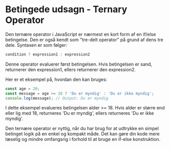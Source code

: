 # Betingede udsagn - Ternary Operator
Den ternære operator i JavaScript er nærmest en kort form af en if/else betingelse. Den er også kendt som "tre-delt operator" på grund af dens tre dele. Syntaxen er som følger:
```js
condition ? expression1 : expression2
```
Denne operator evaluerer først betingelsen. Hvis betingelsen er sand, returnerer den expression1, ellers returnerer den expression2.

Her er et eksempel på, hvordan den kan bruges:
```js
const age = 20;
const message = age >= 18 ? 'Du er myndig' : 'Du er ikke myndig';
console.log(message); // Output: Du er myndig
```
I dette eksempel evalueres betingelsen alder >= 18. Hvis alder er større end eller lig med 18, returneres 'Du er myndig', ellers returneres 'Du er ikke myndig'.

Den ternære operator er nyttig, når du har brug for at udtrykke en simpel betinget logik på en enkel og kompakt måde. Det kan gøre din kode mere læselig og mindre omfangsrig i forhold til at bruge en if-else konstruktion.
